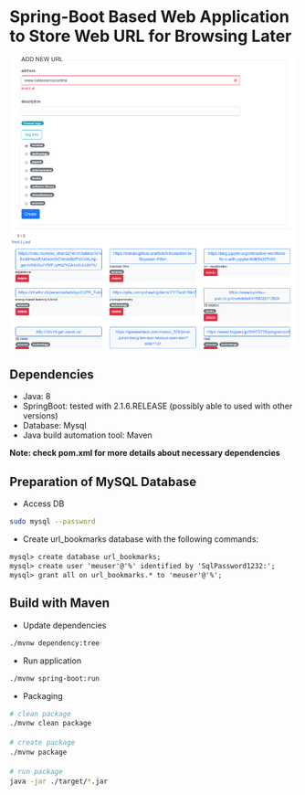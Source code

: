 # Spring-Boot Based Web Application to Store Web URL for Browsing Later #

<p align="center">
    <img src="./docs/images/snap_shot.png", width="1000">
</p>

## Dependencies ##
- Java: 8
- SpringBoot: tested with 2.1.6.RELEASE (possibly able to used with other versions)
- Database: Mysql
- Java build automation tool: Maven

**Note: check pom.xml for more details about necessary dependencies**

## Preparation of MySQL Database ##
- Access DB
```bash
sudo mysql --password
```
- Create url_bookmarks database with the following commands:

```
mysql> create database url_bookmarks;
mysql> create user 'meuser'@'%' identified by 'SqlPassword1232:';
mysql> grant all on url_bookmarks.* to 'meuser'@'%';
```

## Build with Maven ##
- Update dependencies
```bash
./mvnw dependency:tree
```

- Run application
```bash
./mvnw spring-boot:run
```

- Packaging
```bash
# clean package
./mvnw clean package

# create package
./mvnw package

# run package
java -jar ./target/*.jar
```
